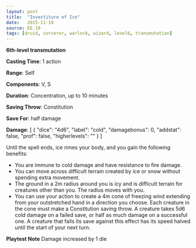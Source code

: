 ```yaml
---
layout: post
title:  "Investiture of Ice"
date:   2015-11-19
source: EE.19
tags: [druid, sorcerer, warlock, wizard, level6, transmutation]
---
```


**6th-level transmutation**

**Casting Time**: 1 action

**Range**: Self

**Components**: V, S

**Duration**: Concentration, up to 10 minutes

**Saving Throw**: Constitution

**Save For**: half damage

**Damage**: [ { "dice": "4d6", "label": "cold", "damagebonus": 0, "addstat": false, "prof": false, "higherlevels": "" } ]

Until the spell ends, ice rimes your body, and you gain the following benefits:

* You are immune to cold damage and have resistance to fire damage.
* You can move across difficult terrain created by ice or snow without spending extra movement.
* The ground in a 2m radius around you is icy and is difficult terrain for creatures other than you. The radius moves with you.
* You can use your action to create a 4m cone of freezing wind extending from your outstretched hand in a direction you choose. Each creature in the cone must make a Constitution saving throw. A creature takes 5d6 cold damage on a failed save, or half as much damage on a successful one. A creature that fails its save against this effect has its speed halved until the start of your next turn.

**Playtest Note** Damage increased by 1 die
